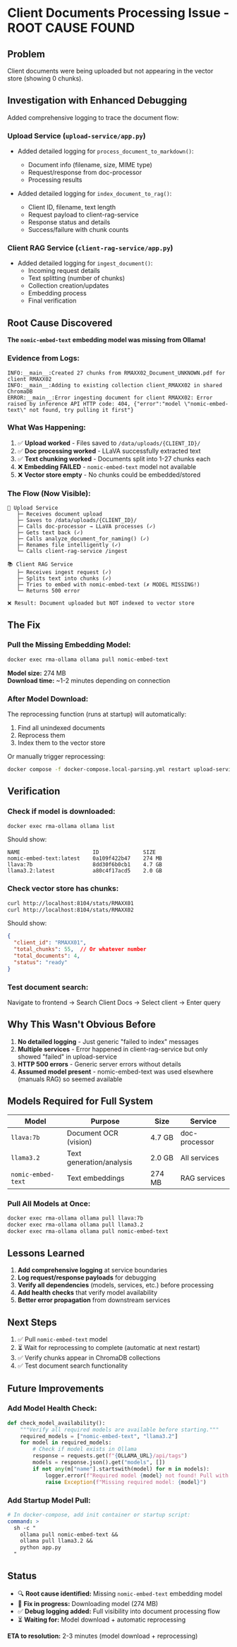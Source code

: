 # Client Documents Processing Issue - ROOT CAUSE FOUND

## Problem
Client documents were being uploaded but not appearing in the vector store (showing 0 chunks).

## Investigation with Enhanced Debugging

Added comprehensive logging to trace the document flow:

### Upload Service (`upload-service/app.py`)
- Added detailed logging for `process_document_to_markdown()`:
  - Document info (filename, size, MIME type)
  - Request/response from doc-processor
  - Processing results
  
- Added detailed logging for `index_document_to_rag()`:
  - Client ID, filename, text length
  - Request payload to client-rag-service
  - Response status and details
  - Success/failure with chunk counts

### Client RAG Service (`client-rag-service/app.py`)
- Added detailed logging for `ingest_document()`:
  - Incoming request details
  - Text splitting (number of chunks)
  - Collection creation/updates
  - Embedding process
  - Final verification

## Root Cause Discovered

**The `nomic-embed-text` embedding model was missing from Ollama!**

### Evidence from Logs:

```
INFO:__main__:Created 27 chunks from RMAXX02_Document_UNKNOWN.pdf for client RMAXX02
INFO:__main__:Adding to existing collection client_RMAXX02 in shared ChromaDB
ERROR:__main__:Error ingesting document for client RMAXX02: Error raised by inference API HTTP code: 404, {"error":"model \"nomic-embed-text\" not found, try pulling it first"}
```

### What Was Happening:

1. ✅ **Upload worked** - Files saved to `/data/uploads/{CLIENT_ID}/`
2. ✅ **Doc processing worked** - LLaVA successfully extracted text
3. ✅ **Text chunking worked** - Documents split into 1-27 chunks each
4. ❌ **Embedding FAILED** - `nomic-embed-text` model not available
5. ❌ **Vector store empty** - No chunks could be embedded/stored

### The Flow (Now Visible):

```
📄 Upload Service
   ├─ Receives document upload
   ├─ Saves to /data/uploads/{CLIENT_ID}/
   ├─ Calls doc-processor → LLaVA processes (✓)
   ├─ Gets text back (✓)
   ├─ Calls analyze_document_for_naming() (✓)
   ├─ Renames file intelligently (✓)
   └─ Calls client-rag-service /ingest

📚 Client RAG Service
   ├─ Receives ingest request (✓)
   ├─ Splits text into chunks (✓)
   ├─ Tries to embed with nomic-embed-text (✗ MODEL MISSING!)
   └─ Returns 500 error

❌ Result: Document uploaded but NOT indexed to vector store
```

## The Fix

### Pull the Missing Embedding Model:
```bash
docker exec rma-ollama ollama pull nomic-embed-text
```

**Model size:** 274 MB  
**Download time:** ~1-2 minutes depending on connection

### After Model Download:

The reprocessing function (runs at startup) will automatically:
1. Find all unindexed documents
2. Reprocess them
3. Index them to the vector store

Or manually trigger reprocessing:
```bash
docker compose -f docker-compose.local-parsing.yml restart upload-service
```

## Verification

### Check if model is downloaded:
```bash
docker exec rma-ollama ollama list
```

Should show:
```
NAME                       ID              SIZE
nomic-embed-text:latest    0a109f422b47    274 MB
llava:7b                   8dd30f6b0cb1    4.7 GB
llama3.2:latest            a80c4f17acd5    2.0 GB
```

### Check vector store has chunks:
```bash
curl http://localhost:8104/stats/RMAXX01
curl http://localhost:8104/stats/RMAXX02
```

Should show:
```json
{
  "client_id": "RMAXX01",
  "total_chunks": 55,  // Or whatever number
  "total_documents": 4,
  "status": "ready"
}
```

### Test document search:
Navigate to frontend → Search Client Docs → Select client → Enter query

## Why This Wasn't Obvious Before

1. **No detailed logging** - Just generic "failed to index" messages
2. **Multiple services** - Error happened in client-rag-service but only showed "failed" in upload-service
3. **HTTP 500 errors** - Generic server errors without details
4. **Assumed model present** - nomic-embed-text was used elsewhere (manuals RAG) so seemed available

## Models Required for Full System

| Model | Purpose | Size | Service |
|-------|---------|------|---------|
| `llava:7b` | Document OCR (vision) | 4.7 GB | doc-processor |
| `llama3.2` | Text generation/analysis | 2.0 GB | All services |
| `nomic-embed-text` | Text embeddings | 274 MB | RAG services |

### Pull All Models at Once:
```bash
docker exec rma-ollama ollama pull llava:7b
docker exec rma-ollama ollama pull llama3.2
docker exec rma-ollama ollama pull nomic-embed-text
```

## Lessons Learned

1. **Add comprehensive logging** at service boundaries
2. **Log request/response payloads** for debugging
3. **Verify all dependencies** (models, services, etc.) before processing
4. **Add health checks** that verify model availability
5. **Better error propagation** from downstream services

## Next Steps

1. ✅ Pull `nomic-embed-text` model
2. ⏳ Wait for reprocessing to complete (automatic at next restart)
3. ✅ Verify chunks appear in ChromaDB collections
4. ✅ Test document search functionality

## Future Improvements

### Add Model Health Check:
```python
def check_model_availability():
    """Verify all required models are available before starting."""
    required_models = ["nomic-embed-text", "llama3.2"]
    for model in required_models:
        # Check if model exists in Ollama
        response = requests.get(f"{OLLAMA_URL}/api/tags")
        models = response.json().get("models", [])
        if not any(m["name"].startswith(model) for m in models):
            logger.error(f"Required model {model} not found! Pull with: ollama pull {model}")
            raise Exception(f"Missing required model: {model}")
```

### Add Startup Model Pull:
```yaml
# In docker-compose, add init container or startup script:
command: >
  sh -c "
    ollama pull nomic-embed-text &&
    ollama pull llama3.2 &&
    python app.py
  "
```

## Status

- 🔍 **Root cause identified:** Missing `nomic-embed-text` embedding model
- 🔧 **Fix in progress:** Downloading model (274 MB)
- ✅ **Debug logging added:** Full visibility into document processing flow
- ⏳ **Waiting for:** Model download + automatic reprocessing

**ETA to resolution:** 2-3 minutes (model download + reprocessing)
